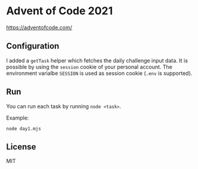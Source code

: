 # Advent of Code 2021

https://adventofcode.com/

## Configuration

I added a `getTask` helper which fetches the daily challenge input data. It is possible by using the `session` cookie of your personal account. The environment varialbe `SESSION` is used as session cookie (`.env` is supported).

## Run

You can run each task by running `node <task>`.

Example:

`node day1.mjs`

## License

MIT
